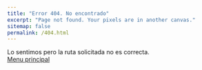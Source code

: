 ```yaml
---
title: "Error 404. No encontrado"
excerpt: "Page not found. Your pixels are in another canvas."
sitemap: false
permalink: /404.html
---
```


Lo sentimos pero la ruta solicitada no es correcta.  
[Menu principal](/)
